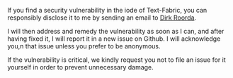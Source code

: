 If you find a security vulnerability in the iode of Text-Fabric,
you can responsibly disclose it to me by sending an email to
[Dirk Roorda](mailto:dirk.roorda@dans.knaw.nl).

I will then address and remedy the vulnerability as soon as I can,
and after having fixed it, I will report it in a new issue on Github.
I will acknowledge you,n that issue unless you prefer to be anonymous.

If the vulnerability is critical, we kindly request you not to file an issue for it
yourself in order to prevent unnecessary damage.
